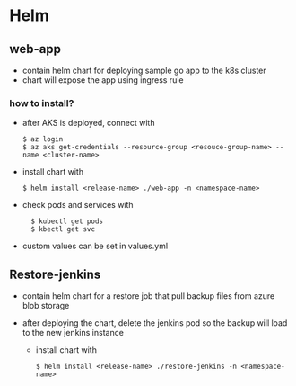# Helm

## web-app

 - contain helm chart for deploying sample go app to the k8s cluster
 - chart will expose the app using ingress rule
 
 ### how to install?
   - after AKS is deployed, connect with
              
         $ az login
         $ az aks get-credentials --resource-group <resouce-group-name> --name <cluster-name>
       
       
   -  install chart with
   
          $ helm install <release-name> ./web-app -n <namespace-name>
          
   - check pods and services with
   
           $ kubectl get pods
           $ kbectl get svc
         
         
  - custom values can be set in values.yml   
 
## Restore-jenkins

 - contain helm chart for a restore job that pull backup files from azure blob storage
 - after deploying the chart, delete the jenkins pod so the backup will load to the new jenkins instance

   -  install chart with
   
          $ helm install <release-name> ./restore-jenkins -n <namespace-name>
